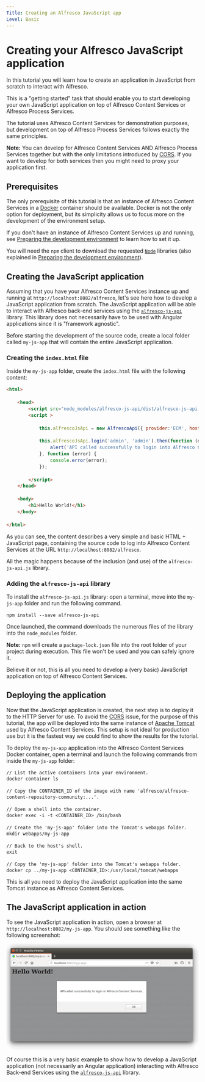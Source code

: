 ```yaml
---
Title: Creating an Alfresco JavaScript app
Level: Basic
---
```


# Creating your Alfresco JavaScript application

In this tutorial you will learn how to create an application in JavaScript from scratch to interact with Alfresco.

This is a "getting started" task that should enable you to start developing your own JavaScript application on top of Alfresco Content Services or Alfresco Process Services.

The tutorial uses Alfresco Content Services for demonstration purposes, but development on
top of Alfresco Process Services follows exactly the same principles.

**Note:** You can develop for Alfresco Content Services AND Alfresco Process Services together but
with the only limitations introduced by
[CORS](https://en.wikipedia.org/wiki/Cross-origin_resource_sharing). If you want to develop for both
services then you might need to proxy your application first.

## Prerequisites

The only prerequisite of this tutorial is that an instance of Alfresco Content Services in a [Docker](https://www.docker.com/) container should be available. Docker is not the only option for deployment,
but its simplicity allows us to focus more on the development of the environment setup.

If you don't have an instance of Alfresco Content Services up and running, see
[Preparing the development environment](./preparing-environment.md)
to learn how to set it up.

You will need the `npm` client to download the requested [`Node`](https://github.com/Alfresco/alfresco-js-api/blob/development/src/api/content-rest-api/docs/Node.md) libraries (also explained in
[Preparing the development environment](./preparing-environment.md)).

## Creating the JavaScript application

Assuming that you have your Alfresco Content Services instance up and running at `http://localhost:8082/alfresco`, let's see here how to develop a JavaScript application from scratch.
The JavaScript application will be able to interact with Alfresco back-end services using the
[`alfresco-js-api`](https://github.com/Alfresco/alfresco-js-api) library. This library does not
necessarily have to be used with Angular applications since it is "framework agnostic".

Before starting the development of the source code, create a local folder called `my-js-app`
that will contain the entire JavaScript application.

### Creating the `index.html` file

Inside the `my-js-app` folder, create the `index.html` file with the following content:

```html
<html>

    <head>
        <script src="node_modules/alfresco-js-api/dist/alfresco-js-api.js"></script>
        <script >

            this.alfrescoJsApi = new AlfrescoApi({ provider:'ECM', hostEcm: 'http://localhost:8082/' });

            this.alfrescoJsApi.login('admin', 'admin').then(function (data) {
                alert('API called successfully to login into Alfresco Content Services.');
            }, function (error) {
                console.error(error);
            });

        </script>
    </head>

    <body>
        <h1>Hello World!</h1>
    </body>

</html>
```

As you can see, the content describes a very simple and basic HTML + JavaScript page, containing the source code to log into Alfresco Content Services at the URL `http://localhost:8082/alfresco`.

All the magic happens because of the inclusion (and use) of the `alfresco-js-api.js` library.

### Adding the `alfresco-js-api` library

To install the `alfresco-js-api.js` library: open a terminal, move into the `my-js-app` folder and run the following command.

    npm install --save alfresco-js-api

Once launched, the command downloads the numerous files of the library into the `node_modules` folder.

**Note:** `npm` will create a `package-lock.json` file into the root folder of your project during
execution. This file won't be used and you can safely ignore it.

Believe it or not, this is all you need to develop a (very basic) JavaScript application on top of Alfresco Content Services.

## Deploying the application

Now that the JavaScript application is created, the next step is to deploy it to the HTTP Server for
use. To avoid the [CORS](https://en.wikipedia.org/wiki/Cross-origin_resource_sharing) issue, for the purpose of this tutorial, the app will be deployed into the same instance of
[Apache Tomcat](http://tomcat.apache.org/) used by Alfresco Content Services. This setup is not ideal
for production use but it is the fastest way we could find to show the results for the tutorial.

To deploy the  `my-js-app` application into the Alfresco Content Services Docker container, open a terminal and launch the following commands from inside the `my-js-app` folder:

    // List the active containers into your environment.
    docker container ls

    // Copy the CONTAINER_ID of the image with name 'alfresco/alfresco-content-repository-community:...'.

    // Open a shell into the container.
    docker exec -i -t <CONTAINER_ID> /bin/bash

    // Create the 'my-js-app' folder into the Tomcat's webapps folder.
    mkdir webapps/my-js-app

    // Back to the host's shell.
    exit

    // Copy the 'my-js-app' folder into the Tomcat's webapps folder.
    docker cp ../my-js-app <CONTAINER_ID>:/usr/local/tomcat/webapps

This is all you need to deploy the JavaScript application into the same Tomcat instance as
Alfresco Content Services.

## The JavaScript application in action

To see the JavaScript application in action, open a browser at `http://localhost:8082/my-js-app`.
You should see something like the following screenshot:

![javascript_app_launch](../docassets/images/javascript_app_launch.png)

Of course this is a very basic example to show how to develop a JavaScript application
(not necessarily an Angular application) interacting with Alfresco Back-end Services using
the [`alfresco-js-api`](https://github.com/Alfresco/alfresco-js-api) library.
